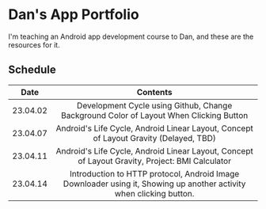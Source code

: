 # Dan's App Portfolio

I'm teaching an Android app development course to Dan, and these are the resources for it.

## Schedule

|   Date   |                                                       Contents                                                       |
|:--------:|:--------------------------------------------------------------------------------------------------------------------:|
| 23.04.02 |                Development Cycle using Github, Change Background Color of Layout When Clicking Button                |
| 23.04.07 |                 Android's Life Cycle, Android Linear Layout, Concept of Layout Gravity (Delayed, TBD)                |
| 23.04.11 | Android's Life Cycle, Android Linear Layout, Concept of Layout Gravity, Project: BMI Calculator                      |
| 23.04.14 | Introduction to HTTP protocol, Android Image Downloader using it, Showing up another activity when clicking button.  |


